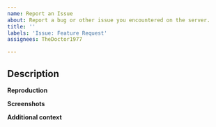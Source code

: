 ```yaml
---
name: Report an Issue
about: Report a bug or other issue you encountered on the server.
title: ''
labels: 'Issue: Feature Request'
assignees: TheDoctor1977

---
```


## Description
<!-- Explain your issue in detail. Issues without proper explanation are liable to be closed by maintainers. -->

**Reproduction**
<!-- Include the steps to reproduce if applicable. -->

**Screenshots**
<!-- If applicable, add screenshots to help explain your problem. -->

**Additional context**
<!-- Add any other context about the problem here. Anything you think is related to the issue. -->
